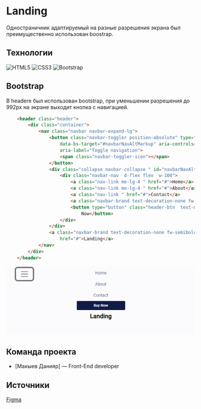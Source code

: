 # Landing
Одностраничник адаптируемый на разные разрешения экрана был преимущественно использован boostrap.
## Технологии
![HTML5](https://img.shields.io/badge/html5-%23E34F26.svg?style=for-the-badge&logo=html5&logoColor=white)
![CSS3](https://img.shields.io/badge/css3-%231572B6.svg?style=for-the-badge&logo=css3&logoColor=white)
![Bootstrap](https://img.shields.io/badge/bootstrap-%238511FA.svg?style=for-the-badge&logo=bootstrap&logoColor=white)
## Bootstrap
В headere был использован bootstrap, при уменьшении разрешения до 992px на экране выходит кнопка с навигацией. 
``` html
    <header class="header">
        <div class="container">
            <nav class="navbar navbar-expand-lg">
                <button class="navbar-toggler position-absolute" type="button" data-bs-toggle="collapse"
                    data-bs-target="#navbarNavAltMarkup" aria-controls="navbarNavAltMarkup" aria-expanded="false"
                    aria-label="Toggle navigation">
                    <span class="navbar-toggler-icon"></span>
                </button>
                <div class="collapse navbar-collapse " id="navbarNavAltMarkup">
                    <div class="navbar-nav  d-flex flex  w-100">
                        <a class="nav-link me-lg-4 " href="#">Home</a>
                        <a class="nav-link me-lg-4 " href="#">About</a>
                        <a class="nav-link " href="#">Contact</a>
                        <a class="navbar-brand text-decoration-none fw-semibold ms-auto me-auto" href="#">Landing</a>
                        <button type="button" class="header-btn  text-nowrap border-0 text-white ">Buy
                            Now</button>
                    </div>
                </div>
                <a class="navbar-brand text-decoration-none fw-semibold ms-auto me-auto navbar-brand2"
                    href="#">Landing</a>
            </nav>
        </div>
    </header>


```
![logo](img/readme-pic.png)

## Команда проекта


- [Макыев Данияр] — Front-End developer

## Источники
[Figma](https://www.figma.com/file/yEgxlUIyQTkZhvjEuxQ2yI/Figma-Website-Template---Landing-Page-(Free)-(Community)?type=design&node-id=108-1324&mode=design&t=0caGRVc5b7qANqjO-0)
